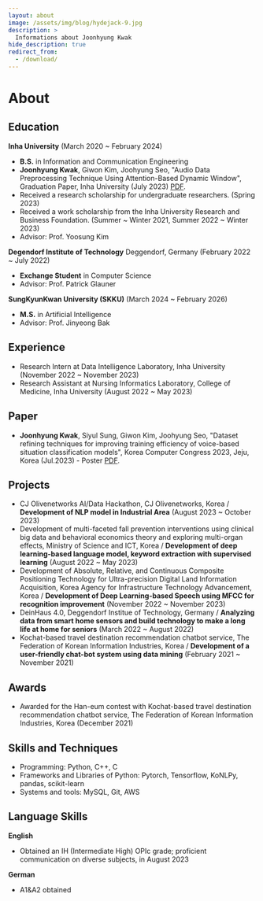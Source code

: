 ```yaml
---
layout: about
image: /assets/img/blog/hydejack-9.jpg
description: >
  Informations about Joonhyung Kwak
hide_description: true
redirect_from:
  - /download/
---
```


# About

<!--author-->


## Education
**Inha University** (March 2020 ~ February 2024)  
  - **B.S.** in Information and Communication Engineering
  - **Joonhyung Kwak**, Giwon Kim, Joohyung Seo, "Audio Data Preprocessing Technique Using Attention-Based Dynamic Window", Graduation Paper, Inha University (July 2023) [PDF](assets/grad_paper.pdf).
  - Received a research scholarship for undergraduate researchers. (Spring 2023)
  - Received a work scholarship from the Inha University Research and Business Foundation. (Summer ~ Winter 2021, Summer 2022 ~ Winter 2023)
  - Advisor: Prof. Yoosung Kim

**Degendorf Institute of Technology** Deggendorf, Germany (February 2022 ~ July 2022)  
  - **Exchange Student** in Computer Science
  - Advisor: Prof. Patrick Glauner
    
**SungKyunKwan University (SKKU)** (March 2024 ~ February 2026)  
  - **M.S.** in Artificial Intelligence
  - Advisor: Prof. Jinyeong Bak


## Experience
  - Research Intern at Data Intelligence Laboratory, Inha University (November 2022 ~ November 2023)
  - Research Assistant at Nursing Informatics Laboratory, College of Medicine, Inha University (August 2022 ~ May 2023)


## Paper
  - **Joonhyung Kwak**, Siyul Sung, Giwon Kim, Joohyung Seo, "Dataset refining techniques for improving training efficiency of voice-based situation classification models", Korea Computer Congress 2023, Jeju, Korea (Jul.2023) - Poster [PDF](assets/paper.pdf).


## Projects
  - CJ Olivenetworks AI/Data Hackathon, CJ Olivenetworks, Korea / **Development of NLP model in Industrial Area** (August 2023 ~ October 2023)
  - Development of multi-faceted fall prevention interventions using clinical big data and behavioral economics theory and exploring multi-organ effects, Ministry of Science and ICT, Korea / **Development of deep learning-based language model, keyword extraction with supervised learning** (August 2022 ~ May 2023)
  - Development of Absolute, Relative, and Continuous Composite Positioning Technology for Ultra-precision Digital Land Information Acquisition, Korea Agency for Infrastructure Technology Advancement, Korea / **Development of Deep Learning-based Speech using MFCC for recognition improvement** (November 2022 ~ November 2023)
  - DeinHaus 4.0, Deggendorf Institue of Technology, Germany / **Analyzing data from smart home sensors and build technology to make a long life at home for seniors** (March 2022 ~ August 2022)
  - Kochat-based travel destination recommendation chatbot service, The Federation of Korean Information Industries, Korea / **Development of a user-friendly chat-bot system using data mining** (February 2021 ~ November 2021)


## Awards  
  - Awarded for the Han-eum contest with Kochat-based travel destination recommendation chatbot service, The Federation of Korean Information Industries, Korea (December 2021)


## Skills and Techniques  
  - Programming: Python, C++, C
  - Frameworks and Libraries of Python: Pytorch, Tensorflow, KoNLPy, pandas, scikit-learn
  - Systems and tools: MySQL, Git, AWS  


## Language Skills  
**English**  
  - Obtained an IH (Intermediate High) OPIc grade; proficient communication on diverse subjects, in August 2023  
  
**German**  
  - A1&A2 obtained